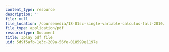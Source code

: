 ```yaml
---
content_type: resource
description: ''
file: null
file_location: /coursemedia/18-01sc-single-variable-calculus-fall-2010/5d9f5afb1e3c209a56fe018599e1197e_TpWQlKHPyJ4.pdf
file_type: application/pdf
resourcetype: Document
title: 3play pdf file
uid: 5d9f5afb-1e3c-209a-56fe-018599e1197e
---
```

